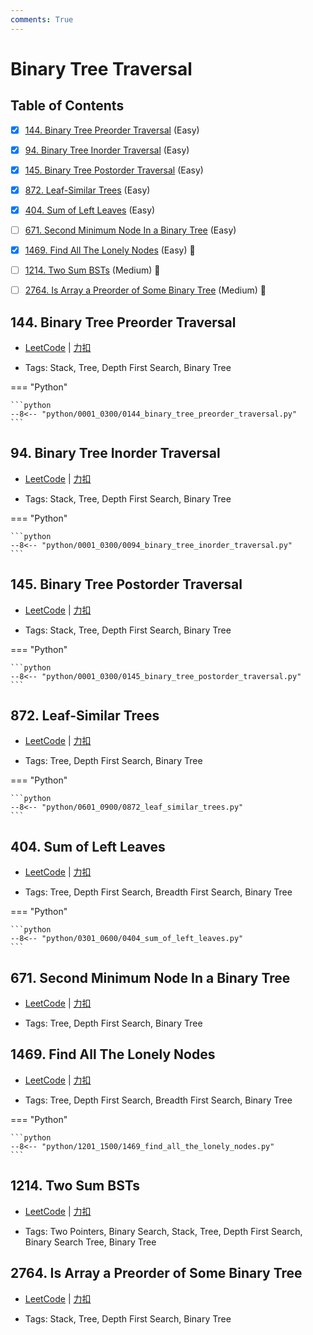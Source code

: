 ```yaml
---
comments: True
---
```


# Binary Tree Traversal

## Table of Contents

- [x] [144. Binary Tree Preorder Traversal](#144-binary-tree-preorder-traversal) (Easy)
- [x] [94. Binary Tree Inorder Traversal](#94-binary-tree-inorder-traversal) (Easy)
- [x] [145. Binary Tree Postorder Traversal](#145-binary-tree-postorder-traversal) (Easy)
- [x] [872. Leaf-Similar Trees](#872-leaf-similar-trees) (Easy)
- [x] [404. Sum of Left Leaves](#404-sum-of-left-leaves) (Easy)
- [ ] [671. Second Minimum Node In a Binary Tree](#671-second-minimum-node-in-a-binary-tree) (Easy)
- [x] [1469. Find All The Lonely Nodes](#1469-find-all-the-lonely-nodes) (Easy) 👑
- [ ] [1214. Two Sum BSTs](#1214-two-sum-bsts) (Medium) 👑
- [ ] [2764. Is Array a Preorder of Some ‌Binary Tree](#2764-is-array-a-preorder-of-some-binary-tree) (Medium) 👑


## 144. Binary Tree Preorder Traversal

-    [LeetCode](https://leetcode.com/problems/binary-tree-preorder-traversal/) | [力扣](https://leetcode.cn/problems/binary-tree-preorder-traversal/)

-   Tags: Stack, Tree, Depth First Search, Binary Tree

=== "Python"

    ```python
    --8<-- "python/0001_0300/0144_binary_tree_preorder_traversal.py"
    ```



## 94. Binary Tree Inorder Traversal

-    [LeetCode](https://leetcode.com/problems/binary-tree-inorder-traversal/) | [力扣](https://leetcode.cn/problems/binary-tree-inorder-traversal/)

-   Tags: Stack, Tree, Depth First Search, Binary Tree

=== "Python"

    ```python
    --8<-- "python/0001_0300/0094_binary_tree_inorder_traversal.py"
    ```



## 145. Binary Tree Postorder Traversal

-    [LeetCode](https://leetcode.com/problems/binary-tree-postorder-traversal/) | [力扣](https://leetcode.cn/problems/binary-tree-postorder-traversal/)

-   Tags: Stack, Tree, Depth First Search, Binary Tree

=== "Python"

    ```python
    --8<-- "python/0001_0300/0145_binary_tree_postorder_traversal.py"
    ```



## 872. Leaf-Similar Trees

-    [LeetCode](https://leetcode.com/problems/leaf-similar-trees/) | [力扣](https://leetcode.cn/problems/leaf-similar-trees/)

-   Tags: Tree, Depth First Search, Binary Tree

=== "Python"

    ```python
    --8<-- "python/0601_0900/0872_leaf_similar_trees.py"
    ```



## 404. Sum of Left Leaves

-    [LeetCode](https://leetcode.com/problems/sum-of-left-leaves/) | [力扣](https://leetcode.cn/problems/sum-of-left-leaves/)

-   Tags: Tree, Depth First Search, Breadth First Search, Binary Tree

=== "Python"

    ```python
    --8<-- "python/0301_0600/0404_sum_of_left_leaves.py"
    ```



## 671. Second Minimum Node In a Binary Tree

-    [LeetCode](https://leetcode.com/problems/second-minimum-node-in-a-binary-tree/) | [力扣](https://leetcode.cn/problems/second-minimum-node-in-a-binary-tree/)

-   Tags: Tree, Depth First Search, Binary Tree



## 1469. Find All The Lonely Nodes

-    [LeetCode](https://leetcode.com/problems/find-all-the-lonely-nodes/) | [力扣](https://leetcode.cn/problems/find-all-the-lonely-nodes/)

-   Tags: Tree, Depth First Search, Breadth First Search, Binary Tree

=== "Python"

    ```python
    --8<-- "python/1201_1500/1469_find_all_the_lonely_nodes.py"
    ```



## 1214. Two Sum BSTs

-    [LeetCode](https://leetcode.com/problems/two-sum-bsts/) | [力扣](https://leetcode.cn/problems/two-sum-bsts/)

-   Tags: Two Pointers, Binary Search, Stack, Tree, Depth First Search, Binary Search Tree, Binary Tree



## 2764. Is Array a Preorder of Some ‌Binary Tree

-    [LeetCode](https://leetcode.com/problems/is-array-a-preorder-of-some-binary-tree/) | [力扣](https://leetcode.cn/problems/is-array-a-preorder-of-some-binary-tree/)

-   Tags: Stack, Tree, Depth First Search, Binary Tree



